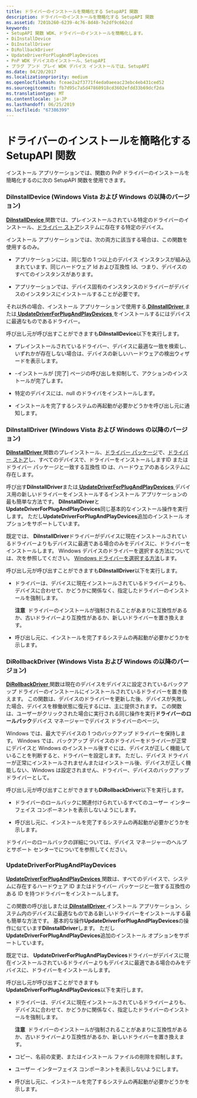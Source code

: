 ```yaml
---
title: ドライバーのインストールを簡略化する SetupAPI 関数
description: ドライバーのインストールを簡略化する SetupAPI 関数
ms.assetid: 7201b260-6239-4c76-8d48-7e2df9c662cd
keywords:
- SetupAPI 関数 WDK、ドライバーのインストールを簡略化します。
- DiInstallDevice
- DiInstallDriver
- DiRollbackDriver
- UpdateDriverForPlugAndPlayDevices
- PnP WDK デバイスのインストール、SetupAPI
- プラグ アンド プレイ WDK デバイス インストールでは、SetupAPI
ms.date: 04/20/2017
ms.localizationpriority: medium
ms.openlocfilehash: fceae2a2f3771f4eda0aeeac23ebc4eb431ced52
ms.sourcegitcommit: fb7d95c7a5d47860918cd3602efdd33b69dcf2da
ms.translationtype: MT
ms.contentlocale: ja-JP
ms.lasthandoff: 06/25/2019
ms.locfileid: "67386399"
---
```

# <a name="setupapi-functions-that-simplify-driver-installation"></a>ドライバーのインストールを簡略化する SetupAPI 関数


インストール アプリケーションでは、関数の PnP ドライバーのインストールを簡略化するのに次の SetupAPI 関数を使用できます。

### <a href="" id="diinstalldevice--windows-vista-and-later-versions-of-windows-"></a> DiInstallDevice (Windows Vista および Windows の以降のバージョン)

[ **DiInstallDevice** ](https://docs.microsoft.com/windows/desktop/api/newdev/nf-newdev-diinstalldevice)関数では、プレインストールされている特定のドライバーのインストール、[ドライバー ストア](driver-store.md)システムに存在する特定のデバイス。

インストール アプリケーションでは、次の両方に該当する場合は、この関数を使用するのみ。

-   アプリケーションには、同じ型の 1 つ以上のデバイス インスタンスが組み込まれています、同じハードウェア Id および互換性 Id、つまり、デバイスのすべてのインスタンスがあります。

-   アプリケーションでは、デバイス固有のインスタンスのドライバーがデバイスのインスタンスにインストールすることが必要です。

それ以外の場合、インストール アプリケーションで使用する[ **DiInstallDriver** ](https://docs.microsoft.com/windows/desktop/api/newdev/nf-newdev-diinstalldrivera)または[ **UpdateDriverForPlugAndPlayDevices** ](https://docs.microsoft.com/windows/desktop/api/newdev/nf-newdev-updatedriverforplugandplaydevicesa)をインストールするにはデバイスに最適なものであるドライバー。

呼び出し元が呼び出すことができますも**DiInstallDevice**以下を実行します。

-   プレインストールされているドライバー、デバイスに最適な一致を検索し、いずれかが存在しない場合は、デバイスの新しいハードウェアの検出ウィザードを表示します。

-   -インストールが [完了] ページの呼び出しを抑制して、アクションのインストールが完了します。

-   特定のデバイスには、null のドライバをインストールします。

-   インストールを完了するシステムの再起動が必要かどうかを呼び出し元に通知します。

### <a href="" id="diinstalldriver--windows-vista-and-later-versions-of-windows-"></a> DiInstallDriver (Windows Vista および Windows の以降のバージョン)

[ **DiInstallDriver** ](https://docs.microsoft.com/windows/desktop/api/newdev/nf-newdev-diinstalldrivera)関数のプレインストール、[ドライバー パッケージ](driver-packages.md)で、[ドライバー ストア](driver-store.md)し、すべてのデバイスで、ドライバーをインストールしますID またはドライバー パッケージと一致する互換性 ID は、ハードウェアのあるシステムに存在します。

呼び出す**DiInstallDriver**または[ **UpdateDriverForPlugAndPlayDevices** ](https://docs.microsoft.com/windows/desktop/api/newdev/nf-newdev-updatedriverforplugandplaydevicesa)デバイス用の新しいドライバーをインストールするインストール アプリケーションの最も簡単な方法です。 **DiInstallDriver**と**UpdateDriverForPlugAndPlayDevices**同じ基本的なインストール操作を実行します。 ただし**UpdateDriverForPlugAndPlayDevices**追加のインストール オプションをサポートしています。

既定では、 **DiInstallDriver**ドライバーがデバイスに現在インストールされているドライバーよりもデバイスに最適である場合のみをデバイスに、ドライバーをインストールします。 Windows デバイスのドライバーを選択する方法については、次を参照してください。 [Windows ドライバーを選択する方法](how-setup-selects-drivers.md)します。

呼び出し元が呼び出すことができますも**DiInstallDriver**以下を実行します。

-   ドライバーは、デバイスに現在インストールされているドライバーよりも、デバイスに合わせて、かどうかに関係なく、指定したドライバーのインストールを強制します。

    **注意**  ドライバーのインストールが強制されることがあまりに互換性があるか、古いドライバーより互換性があるか、新しいドライバーを置き換えます。

     

-   呼び出し元に、インストールを完了するシステムの再起動が必要かどうかを示します。

### <a href="" id="dirollbackdriver--windows-vista-and-later-versions-of-windows-"></a> DiRollbackDriver (Windows Vista および Windows の以降のバージョン)

[ **DiRollbackDriver** ](https://docs.microsoft.com/windows/desktop/api/newdev/nf-newdev-dirollbackdriver)関数は現在のデバイスをデバイスに設定されているバックアップ ドライバーのインストールにインストールされているドライバーを置き換えます。 この関数は、デバイスのドライバーを更新した後、デバイスが失敗した場合、デバイスを稼働状態に復元するには、主に提供されます。 この関数は、ユーザーがクリックされた場合に実行される同じ操作を実行**ドライバーのロールバック**デバイス マネージャーでデバイス ドライバーのページ。

Windows では、最大でデバイスの 1 つのバックアップ ドライバーを保持します。 Windows では、バックアップ デバイスのドライバーをドライバーが正常にデバイスと Windows のインストール後すぐには、デバイスが正しく機能していることを判断すると、ドライバーを設定します。 ただし、デバイス ドライバーが正常にインストールされませんまたはインストール後、デバイスが正しく機能しない、Windows は設定されません、ドライバー、デバイスのバックアップ ドライバーとして。

呼び出し元が呼び出すことができますも**DiRollbackDriver**以下を実行します。

-   ドライバーのロールバックに関連付けられているすべてのユーザー インターフェイス コンポーネントを表示しないようにします。

-   呼び出し元に、インストールを完了するシステムの再起動が必要かどうかを示します。

ドライバーのロールバックの詳細については、デバイス マネージャーのヘルプとサポート センターでについてを参照してください。

### <a href="" id="updatedriverforplugandplaydevices"></a> UpdateDriverForPlugAndPlayDevices

[ **UpdateDriverForPlugAndPlayDevices** ](https://docs.microsoft.com/windows/desktop/api/newdev/nf-newdev-updatedriverforplugandplaydevicesa)関数は、すべてのデバイスで、システムに存在するハードウェア ID またはドライバー パッケージと一致する互換性のある ID を持つドライバーをインストールします。

この関数の呼び出しまたは[ **DiInstallDriver** ](https://docs.microsoft.com/windows/desktop/api/newdev/nf-newdev-diinstalldrivera)インストール アプリケーション、システム内のデバイスに最適なものである新しいドライバーをインストールする最も簡単な方法です。 基本的な操作**UpdateDriverForPlugAndPlayDevices**の操作に似ています**DiInstallDriver**します。 ただし**UpdateDriverForPlugAndPlayDevices**追加のインストール オプションをサポートしています。

既定では、 **UpdateDriverForPlugAndPlayDevices**ドライバーがデバイスに現在インストールされているドライバーよりもデバイスに最適である場合のみをデバイスに、ドライバーをインストールします。

呼び出し元が呼び出すことができますも**UpdateDriverForPlugAndPlayDevices**以下を実行します。

-   ドライバーは、デバイスに現在インストールされているドライバーよりも、デバイスに合わせて、かどうかに関係なく、指定したドライバーのインストールを強制します。

    **注意**  ドライバーのインストールが強制されることがあまりに互換性があるか、古いドライバーより互換性があるか、新しいドライバーを置き換えます。

     

-   コピー、名前の変更、またはインストール ファイルの削除を抑制します。

-   ユーザー インターフェイス コンポーネントを表示しないようにします。

-   呼び出し元に、インストールを完了するシステムの再起動が必要かどうかを示します。

 

 





